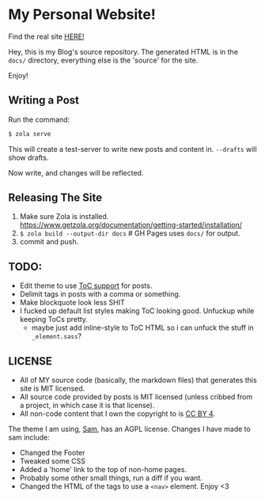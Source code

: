 # My Personal Website!

Find the real site [HERE!](https://thedav.is)

Hey, this is my Blog's source repository.
The generated HTML is in the `docs/` directory,
everything else is the 'source' for the site.

Enjoy!

## Writing a Post

Run the command:

```bash
$ zola serve
```

This will create a test-server to write new posts and content in. `--drafts` will show drafts.

Now write, and changes will be reflected.

## Releasing The Site

1. Make sure Zola is installed. https://www.getzola.org/documentation/getting-started/installation/
2. `$ zola build --output-dir docs` # GH Pages uses `docs/` for output.
3. commit and push.

## TODO:

- Edit theme to use [ToC support](https://www.getzola.org/documentation/content/table-of-contents/) for posts.
- Delimit tags in posts with a comma or something.
- Make blockquote look less SHIT
- I fucked up default list styles making ToC looking good. Unfuckup while keeping ToCs pretty.
  - maybe just add inline-style to ToC HTML so i can unfuck the stuff in `_element.sass`?

## LICENSE

- All of MY source code (basically, the markdown files) that generates this site is MIT licensed.
- All source code provided by posts is MIT licensed (unless cribbed from a project,
  in which case it is that license).
- All non-code content that I own the copyright to is
  [CC BY 4](https://creativecommons.org/licenses/by/4.0/).

The theme I am using, [Sam](https://github.com/janbaudisch/zola-sam),
has an AGPL license.
Changes I have made to sam include:

- Changed the Footer
- Tweaked some CSS
- Added a 'home' link to the top of non-home pages.
- Probably some other small things, run a diff if you want.
- Changed the HTML of the tags to use a `<nav>` element.
  Enjoy <3

